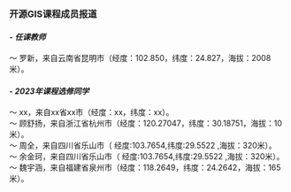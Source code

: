 ### **开源GIS课程成员报道**
#### - **_任课教师_**
～ 罗新，来自云南省昆明市（经度：102.850，纬度：24.827，海拔：2008米）。
#### - **_2023年课程选修同学_**
～ xx，来自xx省xx市（经度：xx，纬度：xx）。   
～ 顾舒扬，来自浙江省杭州市（经度：120.27047，纬度：30.18751，海拔：10米）。   
～ 周全，来自四川省乐山市（ 经度:103.7654,纬度:29.5522 ,海拔：320米）。  
～ 余金珂，来自四川省乐山市（ 经度:103.7654,纬度:29.5522 ,海拔：320米）。  
～ 魏宇涵，来自福建省泉州市（经度：118.2649，纬度：24.2642，海拔：165米）。

